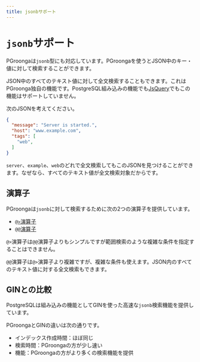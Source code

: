 ```yaml
---
title: jsonbサポート
---
```


# `jsonb`サポート

PGroongaは`jsonb`型にも対応しています。PGroongaを使うとJSON中のキー・値に対して検索することができます。

JSON中のすべてのテキスト値に対して全文検索することもできます。これはPGroonga独自の機能です。PostgreSQL組み込みの機能でも[JsQuery](https://github.com/postgrespro/jsquery)でもこの機能はサポートしていません。

次のJSONを考えてください。

```json
{
  "message": "Server is started.",
  "host": "www.example.com",
  "tags": [
    "web",
  ]
}
```

`server`、`example`、`web`のどれで全文検索してもこのJSONを見つけることができます。なぜなら、すべてのテキスト値が全文検索対象だからです。

## 演算子

PGroongaは`jsonb`に対して検索するために次の2つの演算子を提供しています。

  * [`@>`演算子](operators/jsonb-contain.html)
  * [`@@`演算子](operators/jsonb-query.html)

`@>`演算子は`@@`演算子よりもシンプルですが範囲検索のような複雑な条件を指定することはできません。

`@@`演算子は`@>`演算子より複雑ですが、複雑な条件も使えます。JSON内のすべてのテキスト値に対する全文検索もできます。

## GINとの比較

PostgreSQLは組み込みの機能としてGINを使った高速な`jsonb`検索機能を提供しています。

PGroongaとGINの違いは次の通りです。

  * インデックス作成時間：ほぼ同じ
  * 検索時間：PGroongaの方が少し速い
  * 機能：PGroongaの方がより多くの検索機能を提供
